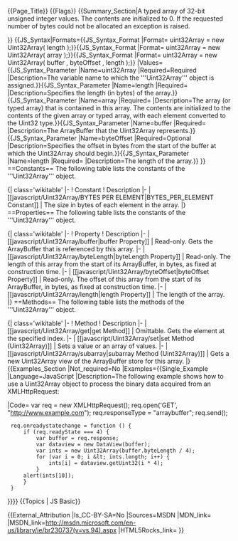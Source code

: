 {{Page_Title}}
{{Flags}}
{{Summary_Section|A typed array of 32-bit unsigned integer values. The contents are initialized to 0. If the requested number of bytes could not be allocated an exception is raised.

}}
{{JS_Syntax|Formats={{JS_Syntax_Format
|Format= uint32Array = new Uint32Array( length );}}{{JS_Syntax_Format
|Format= uint32Array = new Uint32Array( array );}}{{JS_Syntax_Format
|Format= uint32Array = new Uint32Array( buffer , byteOffset , length );}}
|Values={{JS_Syntax_Parameter
|Name=uint32Array
|Required=Required
|Description=The variable name to which the '''Uint32Array''' object is assigned.}}{{JS_Syntax_Parameter
|Name=length
|Required=
|Description=Specifies the length (in bytes) of the array.}}{{JS_Syntax_Parameter
|Name=array
|Required=
|Description=The array (or typed array) that is contained in this array. The contents are initialized to the contents of the given array or typed array, with each element converted to the Uint32 type.}}{{JS_Syntax_Parameter
|Name=buffer
|Required=
|Description=The ArrayBuffer that the Uint32Array represents.}}{{JS_Syntax_Parameter
|Name=byteOffset
|Required=Optional
|Description=Specifies the offset in bytes from the start of the buffer at which the Uint32Array should begin.}}{{JS_Syntax_Parameter
|Name=length
|Required=
|Description=The length of the array.}}
}}
==Constants==
The following table lists the constants of the '''Uint32Array''' object.

{| class='wikitable'
|-
! Constant
! Description
|-
| [[javascript/Uint32Array/BYTES PER ELEMENT|BYTES_PER_ELEMENT Constant]]
| The size in bytes of each element in the array.
|}
==Properties==
The following table lists the constants of the '''Uint32Array''' object.

{| class='wikitable'
|-
! Property
! Description
|-
| [[javascript/Uint32Array/buffer|buffer Property]]
| Read-only. Gets the ArrayBuffer that is referenced by this array.
|-
| [[javascript/Uint32Array/byteLength|byteLength Property]]
| Read-only. The length of this array from the start of its ArrayBuffer, in bytes, as fixed at construction time.
|-
| [[javascript/Uint32Array/byteOffset|byteOffset Property]]
| Read-only. The offset of this array from the start of its ArrayBuffer, in bytes, as fixed at construction time.
|-
| [[javascript/Uint32Array/length|length Property]]
| The length of the array.
|}
==Methods==
The following table lists the methods of the '''Uint32Array''' object.

{| class='wikitable'
|-
! Method
! Description
|-
| [[javascript/Uint32Array/get|get Method]]
| Omittable. Gets the element at the specified index.
|-
| [[javascript/Uint32Array/set|set Method (Uint32Array)]]
| Sets a value or an array of values.
|-
| [[javascript/Uint32Array/subarray|subarray Method (Uint32Array)]]
| Gets a new Uint32Array view of the ArrayBuffer store for this array.
|}
{{Examples_Section
|Not_required=No
|Examples={{Single_Example
|Language=JavaScript
|Description=The following example shows how to use a Uint32Array object to process the binary data acquired from an XMLHttpRequest:

|Code= var req = new XMLHttpRequest();
     req.open('GET', "http://www.example.com");
     req.responseType = "arraybuffer";
     req.send();
 
     req.onreadystatechange = function () {
         if (req.readyState === 4) {
             var buffer = req.response;
             var dataview = new DataView(buffer);
             var ints = new Uint32Array(buffer.byteLength / 4);
             for (var i = 0; i &lt; ints.length; i++) {
                 ints[i] = dataview.getUint32(i * 4);
             }
         alert(ints[10]);
         }
     }
}}}}
{{Topics | JS Basic}}

{{External_Attribution
|Is_CC-BY-SA=No
|Sources=MSDN
|MDN_link=
|MSDN_link=http://msdn.microsoft.com/en-us/library/ie/br230737(v=vs.94).aspx
|HTML5Rocks_link=
}}